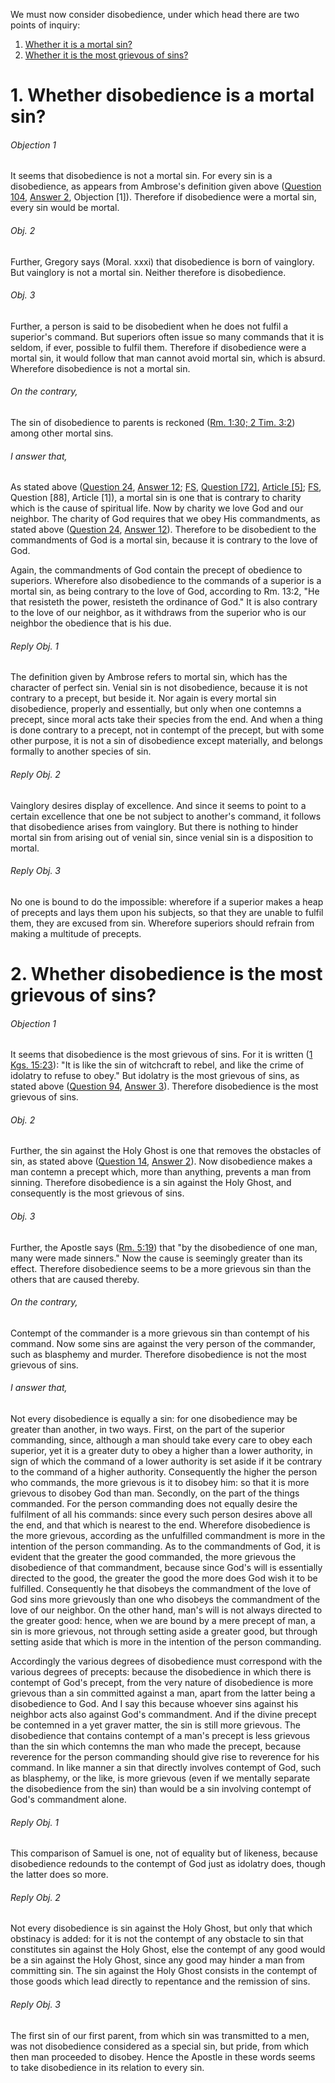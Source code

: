We must now consider disobedience, under which head there are two points of inquiry:  

1. [ Whether it is a mortal sin?](#1.%20Whether%20disobedience%20is%20a%20mortal%20sin?)
2. [ Whether it is the most grievous of sins?](#2.%20Whether%20disobedience%20is%20the%20most%20grievous%20of%20sins?)



# 1. Whether disobedience is a mortal sin? 

###### Objection 1
It seems that disobedience is not a mortal sin. For every sin is a disobedience, as appears from Ambrose's definition given above ([Question 104](104.%20Obedience.md), [Answer 2](104.%20Obedience.md#2.%20Whether%20obedience%20is%20a%20special%20virtue?%20), Objection \[1\]). Therefore if disobedience were a mortal sin, every sin would be mortal.  

###### Obj. 2
Further, Gregory says (Moral. xxxi) that disobedience is born of vainglory. But vainglory is not a mortal sin. Neither therefore is disobedience.  

###### Obj. 3
Further, a person is said to be disobedient when he does not fulfil a superior's command. But superiors often issue so many commands that it is seldom, if ever, possible to fulfil them. Therefore if disobedience were a mortal sin, it would follow that man cannot avoid mortal sin, which is absurd. Wherefore disobedience is not a mortal sin.  

###### On the contrary,
The sin of disobedience to parents is reckoned ([Rm. 1:30; 2 Tim. 3:2](http://bible.gospelcom.net/bible?Rm++1:30;+2+Tim++3:2)) among other mortal sins.

###### I answer that,
As stated above ([Question 24](24.%20Subject%20of%20Charity.md), [Answer 12](24.%20Subject%20of%20Charity.md#12.%20Whether%20charity%20is%20lost%20through%20one%20mortal%20sin?); [FS](../FS.html), [Question \[72\]](../FS/FS072.html#FSQ72OUTP1), [Article \[5\]](../FS/FS072.html#FSQ72A5THEP1); [FS](../FS.html), Question \[88\], Article \[1\]), a mortal sin is one that is contrary to charity which is the cause of spiritual life. Now by charity we love God and our neighbor. The charity of God requires that we obey His commandments, as stated above ([Question 24](24.%20Subject%20of%20Charity.md), [Answer 12](24.%20Subject%20of%20Charity.md#12.%20Whether%20charity%20is%20lost%20through%20one%20mortal%20sin?)). Therefore to be disobedient to the commandments of God is a mortal sin, because it is contrary to the love of God.  

Again, the commandments of God contain the precept of obedience to superiors. Wherefore also disobedience to the commands of a superior is a mortal sin, as being contrary to the love of God, according to Rm. 13:2, "He that resisteth the power, resisteth the ordinance of God." It is also contrary to the love of our neighbor, as it withdraws from the superior who is our neighbor the obedience that is his due.  

###### Reply Obj. 1
The definition given by Ambrose refers to mortal sin, which has the character of perfect sin. Venial sin is not disobedience, because it is not contrary to a precept, but beside it. Nor again is every mortal sin disobedience, properly and essentially, but only when one contemns a precept, since moral acts take their species from the end. And when a thing is done contrary to a precept, not in contempt of the precept, but with some other purpose, it is not a sin of disobedience except materially, and belongs formally to another species of sin.  

###### Reply Obj. 2
Vainglory desires display of excellence. And since it seems to point to a certain excellence that one be not subject to another's command, it follows that disobedience arises from vainglory. But there is nothing to hinder mortal sin from arising out of venial sin, since venial sin is a disposition to mortal.  

###### Reply Obj. 3
No one is bound to do the impossible: wherefore if a superior makes a heap of precepts and lays them upon his subjects, so that they are unable to fulfil them, they are excused from sin. Wherefore superiors should refrain from making a multitude of precepts.  




# 2. Whether disobedience is the most grievous of sins? 

###### Objection 1
It seems that disobedience is the most grievous of sins. For it is written ([1 Kgs. 15:23](http://bible.gospelcom.net/bible?1+Sam++15:23)): "It is like the sin of witchcraft to rebel, and like the crime of idolatry to refuse to obey." But idolatry is the most grievous of sins, as stated above ([Question 94](94.%20Idolatry.md), [Answer 3](94.%20Idolatry.md#3.%20Whether%20idolatry%20is%20the%20gravest%20of%20sins?)). Therefore disobedience is the most grievous of sins.  

###### Obj. 2
Further, the sin against the Holy Ghost is one that removes the obstacles of sin, as stated above ([Question 14](14.%20Blasphemy%20Against%20the%20Holy%20Ghost.md), [Answer 2](14.%20Blasphemy%20Against%20the%20Holy%20Ghost.md#2.%20Whether%20it%20is%20fitting%20to%20distinguish%20six%20kinds%20of%20sin%20against%20the%20Holy%20Ghost?)). Now disobedience makes a man contemn a precept which, more than anything, prevents a man from sinning. Therefore disobedience is a sin against the Holy Ghost, and consequently is the most grievous of sins.  

###### Obj. 3
Further, the Apostle says ([Rm. 5:19](http://bible.gospelcom.net/bible?Rm++5:19)) that "by the disobedience of one man, many were made sinners." Now the cause is seemingly greater than its effect. Therefore disobedience seems to be a more grievous sin than the others that are caused thereby.  

###### On the contrary,
Contempt of the commander is a more grievous sin than contempt of his command. Now some sins are against the very person of the commander, such as blasphemy and murder. Therefore disobedience is not the most grievous of sins.  

###### I answer that,
Not every disobedience is equally a sin: for one disobedience may be greater than another, in two ways. First, on the part of the superior commanding, since, although a man should take every care to obey each superior, yet it is a greater duty to obey a higher than a lower authority, in sign of which the command of a lower authority is set aside if it be contrary to the command of a higher authority. Consequently the higher the person who commands, the more grievous is it to disobey him: so that it is more grievous to disobey God than man. Secondly, on the part of the things commanded. For the person commanding does not equally desire the fulfilment of all his commands: since every such person desires above all the end, and that which is nearest to the end. Wherefore disobedience is the more grievous, according as the unfulfilled commandment is more in the intention of the person commanding. As to the commandments of God, it is evident that the greater the good commanded, the more grievous the disobedience of that commandment, because since God's will is essentially directed to the good, the greater the good the more does God wish it to be fulfilled. Consequently he that disobeys the commandment of the love of God sins more grievously than one who disobeys the commandment of the love of our neighbor. On the other hand, man's will is not always directed to the greater good: hence, when we are bound by a mere precept of man, a sin is more grievous, not through setting aside a greater good, but through setting aside that which is more in the intention of the person commanding.  

Accordingly the various degrees of disobedience must correspond with the various degrees of precepts: because the disobedience in which there is contempt of God's precept, from the very nature of disobedience is more grievous than a sin committed against a man, apart from the latter being a disobedience to God. And I say this because whoever sins against his neighbor acts also against God's commandment. And if the divine precept be contemned in a yet graver matter, the sin is still more grievous. The disobedience that contains contempt of a man's precept is less grievous than the sin which contemns the man who made the precept, because reverence for the person commanding should give rise to reverence for his command. In like manner a sin that directly involves contempt of God, such as blasphemy, or the like, is more grievous (even if we mentally separate the disobedience from the sin) than would be a sin involving contempt of God's commandment alone.  

###### Reply Obj. 1
This comparison of Samuel is one, not of equality but of likeness, because disobedience redounds to the contempt of God just as idolatry does, though the latter does so more.  

###### Reply Obj. 2
Not every disobedience is sin against the Holy Ghost, but only that which obstinacy is added: for it is not the contempt of any obstacle to sin that constitutes sin against the Holy Ghost, else the contempt of any good would be a sin against the Holy Ghost, since any good may hinder a man from committing sin. The sin against the Holy Ghost consists in the contempt of those goods which lead directly to repentance and the remission of sins.  

###### Reply Obj. 3
The first sin of our first parent, from which sin was transmitted to a men, was not disobedience considered as a special sin, but pride, from which then man proceeded to disobey. Hence the Apostle in these words seems to take disobedience in its relation to every sin.